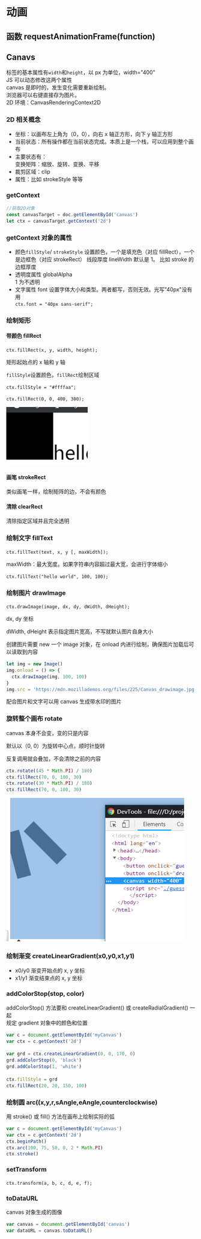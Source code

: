 # 动画

## 函数 requestAnimationFrame(function)

## Canavs

标签的基本属性有`width`和`height`，以 px 为单位，width="400"  
JS 可以动态修改这两个属性  
canvas 是即时的，发生变化需要重新绘制。  
浏览器可以右键直接存为图片。  
2D 环境：CanvasRenderingContext2D

### 2D 相关概念

- 坐标：以画布左上角为（0，0），向右 x 轴正方形，向下 y 轴正方形
- 当前状态：所有操作都在当前状态完成。本质上是一个栈，可以应用到整个画布
- 主要状态有：  
  变换矩阵：缩放、旋转、变换、平移
- 裁剪区域：clip
- 属性：比如 strokeStyle 等等

### getContext

```js
//获取2D对象
const canvasTarget = doc.getElementById('canvas')
let ctx = canvasTarget.getContext('2d')
```

### getContext 对象的属性

- 颜色`fillStyle`/ `strokeStyle`
  设置颜色，一个是填充色（对应 fillRect），一个是边框色（对应 strokeRect）
  线段厚度 lineWidth
  默认是 1。
  比如 stroke 的边框厚度
- 透明度属性 globalAlpha  
  1 为不透明
- 文字属性 font
  设置字体大小和类型。两者都写，否则无效。光写"40px"没有用  
  `ctx.font = "40px sans-serif";`

### 绘制矩形

#### 带颜色 fillRect

`ctx.fillRect(x, y, width, height);`

矩形起始点的 x 轴和 y 轴

`fillStyle`设置颜色，`fillRect`绘制区域

`ctx.fillStyle = "#ffffaa";`

`ctx.fillRect(0, 0, 400, 300);`

![](../images/3638df4edf76b0b594c4609f447912e3.png)

#### 画笔 strokeRect

类似画笔一样，绘制矩阵的边，不会有颜色

#### 清除 clearRect

清除指定区域并且完全透明

### 绘制文字 fillText

`ctx.fillText(text, x, y [, maxWidth]);`

maxWidth：最大宽度。如果字符串内容超过最大宽，会进行字体缩小

`ctx.fillText("hello world", 100, 100);`

### 绘制图片 drawImage

`ctx.drawImage(image, dx, dy, dWidth, dHeight);`

dx, dy 坐标

dWidth, dHeight 表示指定图片宽高，不写就默认图片自身大小

创建图片需要 new 一个 image 对象，在 onload 内进行绘制，确保图片加载后可以读取到内容

```js
let img = new Image()
img.onload = () => {
  ctx.drawImage(img, 100, 100)
}
img.src = 'https://mdn.mozillademos.org/files/225/Canvas_drawimage.jpg'
```

配合图片和文字可以用 canvas 生成带水印的图片

### 旋转整个画布 rotate

canvas 本身不会变，变的只是内容

默认以（0, 0）为旋转中心点，顺时针旋转

反复调用就会叠加，不会清除之前的内容

```js
ctx.rotate((45 * Math.PI) / 180)
ctx.fillRect(70, 0, 100, 30)
ctx.rotate((30 * Math.PI) / 180)
ctx.fillRect(70, 0, 100, 30)
```

![](../images/186a9d87445d1050d0d202329d80232c.png)

### 绘制渐变 createLinearGradient(x0,y0,x1,y1)

- x0/y0 渐变开始点的 x, y 坐标
- x1/y1 渐变结束点的 x, y 坐标

### addColorStop(stop, color)

addColorStop() 方法要和 createLinearGradient() 或 createRadialGradient() 一起  
规定 gradient 对象中的颜色和位置

```js
var c = document.getElementById('myCanvas')
var ctx = c.getContext('2d')

var grd = ctx.createLinearGradient(0, 0, 170, 0)
grd.addColorStop(0, 'black')
grd.addColorStop(1, 'white')

ctx.fillStyle = grd
ctx.fillRect(20, 20, 150, 100)
```

### 绘制圆 arc((x,y,r,sAngle,eAngle,counterclockwise)

用 stroke() 或 fill() 方法在画布上绘制实际的弧

```js
var c = document.getElementById('myCanvas')
var ctx = c.getContext('2d')
ctx.beginPath()
ctx.arc(100, 75, 50, 0, 2 * Math.PI)
ctx.stroke()
```

### setTransform

`ctx.transform(a, b, c, d, e, f);`

### toDataURL

canvas 对象生成的图像

```js
var canvas = document.getElementById('canvas')
var dataURL = canvas.toDataURL()
```
